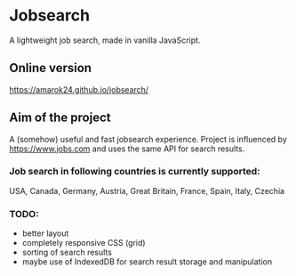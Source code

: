 # Jobsearch

A lightweight job search, made in vanilla JavaScript.

## Online version
https://amarok24.github.io/jobsearch/

## Aim of the project
A (somehow) useful and fast jobsearch experience. Project is influenced by https://www.jobs.com and uses the same API for search results.

### Job search in following countries is currently supported:
USA, Canada, Germany, Austria, Great Britain, France, Spain, Italy, Czechia

### TODO:
- better layout
- completely responsive CSS (grid)
- sorting of search results
- maybe use of IndexedDB for search result storage and manipulation
